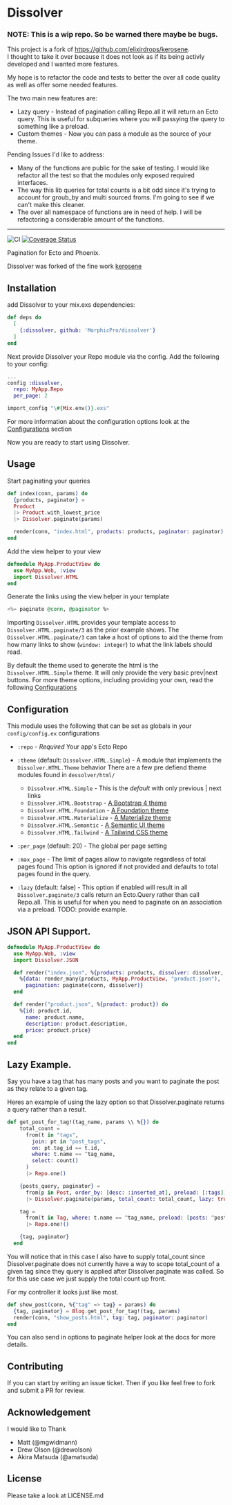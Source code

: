 # Dissolver
### NOTE: This is a wip repo. So be warned there maybe be bugs. 

This project is a fork of https://github.com/elixirdrops/kerosene.   
I thought to take it over because it does not look as if its being activly developed
and I wanted more features.

My hope is to refactor the code and tests to better the over all code quality as well as offer some needed features. 

The two main new features are:
* Lazy query - Instead of pagination calling Repo.all it will return an Ecto query. This is useful for subqueries where you will passying the query to something like a preload.
* Custom themes - Now you can pass a module as the source of your theme. 

Pending Issues I'd like to address:
* Many of the functions are public for the sake of testing. I would like refactor all the test so that the modules only exposed required interfaces. 
* The way this lib queries for total counts is a bit odd since it's trying to account for groub_by and multi sourced froms. I'm going to see if we can't make this cleaner. 
* The over all namespace of functions are in need of help. I will be refactoring a considerable amount of the functions. 

--- 

![CI](https://github.com/MorphicPro/dissolver/workflows/CI/badge.svg) [![Coverage Status](https://coveralls.io/repos/github/MorphicPro/dissolver/badge.svg?branch=master)](https://coveralls.io/github/MorphicPro/dissolver?branch=master)

Pagination for Ecto and Phoenix.

Dissolver was forked of the fine work [kerosene](https://github.com/elixirdrops/kerosene)

## Installation
add Dissolver to your mix.exs dependencies:
```elixir
def deps do
  [
    {:dissolver, github: 'MorphicPro/dissolver'}
  ]
end
```

Next provide Dissolver your Repo module via the config.
Add the following to your config:
```elixir
...
config :dissolver,
  repo: MyApp.Repo
  per_page: 2

import_config "\#{Mix.env()}.exs"
```
For more information about the configuration options look at the [Configurations](#module-configuration) section

Now you are ready to start using Dissolver.

## Usage
Start paginating your queries
```elixir
def index(conn, params) do
  {products, paginator} =
  Product
  |> Product.with_lowest_price
  |> Dissolver.paginate(params)

  render(conn, "index.html", products: products, paginator: paginator)
end
```

Add the view helper to your view
```elixir
defmodule MyApp.ProductView do
  use MyApp.Web, :view
  import Dissolver.HTML
end
```

Generate the links using the view helper in your template
```elixir
<%= paginate @conn, @paginator %>
```

Importing `Dissolver.HTML` provides your template access
to `Dissolver.HTML.paginate/3` as the prior example shows.
The `Dissolver.HTML.paginate/3` can take a host of options to aid
the theme from how many links to show (`window: integer`) to what the
link labels should read.

By default the theme used to generate the html is the `Dissolver.HTML.Simple` theme.
It will only provide the very basic prev|next buttons. For more theme options, including providing
your own, read the following [Configurations](#module-configuration)

## Configuration

This module uses the following that can be set as globals in your `config/config.ex` configurations
* `:repo` - _*Required*_ Your app's Ecto Repo
* `:theme` (default: `Dissolver.HTML.Simple`) - A module that implements the `Dissolver.HTML.Theme` behavior
    There are a few pre defiend theme modules found in `dessolver/html/`
    * `Dissolver.HTML.Simple` - This is the _default_ with only previous | next links
    * `Dissolver.HTML.Bootstrap` - [A Bootstrap 4 theme ](https://getbootstrap.com/)
    * `Dissolver.HTML.Foundation` - [A Foundation theme](https://get.foundation/)
    * `Dissolver.HTML.Materialize` - [A Materialize theme](https://materializecss.com/)
    * `Dissolver.HTML.Semantic` - [A Semantic UI theme](https://semantic-ui.com/)
    * `Dissolver.HTML.Tailwind` - [A Tailwind CSS theme](https://tailwindcss.com/)

* `:per_page` (default: 20) - The global per page setting
* `:max_page` - The limit of pages allow to navigate regardless of total pages found
    This option is ignored if not provided and defaults to total pages found in the query.
* `:lazy` (default: false) - This option if enabled will result in all `Dissolver.paginate/3` calls
    return an Ecto.Query rather than call Repo.all. This is useful for when you need to paginate
    on an association via a preload. TODO: provide example.
    
## JSON API Support.

```elixir
defmodule MyApp.ProductView do
  use MyApp.Web, :view
  import Dissolver.JSON

  def render("index.json", %{products: products, dissolver: dissolver, conn: conn}) do
    %{data: render_many(products, MyApp.ProductView, "product.json"),
      pagination: paginate(conn, dissolver)}
  end

  def render("product.json", %{product: product}) do
    %{id: product.id,
      name: product.name,
      description: product.description,
      price: product.price}
  end
end
```

## Lazy Example. 

Say you have a tag that has many posts and you want to paginate the post as they relate to a given tag. 

Heres an example of using the lazy option so that Dissolver.paginate returns a query rather than a result. 

```elixir
def get_post_for_tag!(tag_name, params \\ %{}) do
    total_count =
      from(t in "tags",
        join: pt in "post_tags",
        on: pt.tag_id == t.id,
        where: t.name == ^tag_name,
        select: count()
      )
      |> Repo.one()

    {posts_query, paginator} =
      from(p in Post, order_by: [desc: :inserted_at], preload: [:tags])
      |> Dissolver.paginate(params, total_count: total_count, lazy: true)

    tag =
      from(t in Tag, where: t.name == ^tag_name, preload: [posts: ^posts_query])
      |> Repo.one!()

    {tag, paginator}
  end
```

You will notice that in this case I also have to supply total_count since Dissolver.paginate does not currently have a way to scope total_count of a given tag since they query is applied after Dissolver.paginate was called. So for this use case we just supply the total count up front. 

For my controller it looks just like most.

```elixir
def show_post(conn, %{"tag" => tag} = params) do
  {tag, paginator} = Blog.get_post_for_tag!(tag, params)
  render(conn, "show_posts.html", tag: tag, paginator: paginator)
end
```


You can also send in options to paginate helper look at the docs for more details.

## Contributing
If you can start by writing an issue ticket. 
Then if you like feel free to fork and submit a PR for review. 

## Acknowledgement

I would like to Thank

* Matt (@mgwidmann)
* Drew Olson (@drewolson)
* Akira Matsuda (@amatsuda)

## License

Please take a look at LICENSE.md
